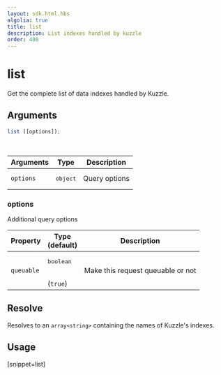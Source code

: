 ```yaml
---
layout: sdk.html.hbs
algolia: true
title: list
description: List indexes handled by kuzzle
order: 400
---
```


# list

Get the complete list of data indexes handled by Kuzzle.

## Arguments

```javascript
list ([options]);
```

<br/>

| Arguments | Type   | Description                         |
| --------- | ------ | ----------------------------------- |
| `options` | <pre>object</pre> | Query options |

### **options**

Additional query options

| Property     | Type<br/>(default)    | Description   |
| -------------- | --------- | ------------- |
|  `queuable`  |  <pre>boolean</pre> <br/>(`true`) |  Make this request queuable or not  |

## Resolve

Resolves to an `array<string>` containing the names of Kuzzle's indexes.

## Usage

[snippet=list]
